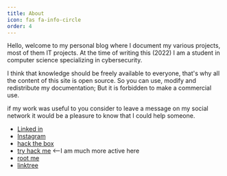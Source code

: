 ```yaml
---
title: About
icon: fas fa-info-circle
order: 4
---
```


Hello, welcome to my personal blog where I document my various projects, most of them IT projects.
At the time of writing this (2022) I am a student in computer science specializing in cybersecurity.

I think that knowledge should be freely available to everyone, that's why all the content of this site is open source. So you can use, modify and redistribute my documentation; But it is forbidden to make a commercial use.

if my work was useful to you consider to leave a message on my social network it would be a pleasure to know that I could help someone.

* [Linked in](https://www.linkedin.com/in/hari-jeyakrishnan/)
* [Instagram](https://www.instagram.com/rudra.raw/)
* [hack the box](https://app.hackthebox.com/profile/1044220)
* [try hack me](https://tryhackme.com/p/H4ri)   <--I am much more active here
* [root me](https://www.root-me.org/H4ck3r-649795?inc=info&lang=fr)
* [linktree](https://linktr.ee/hari_jeya) 